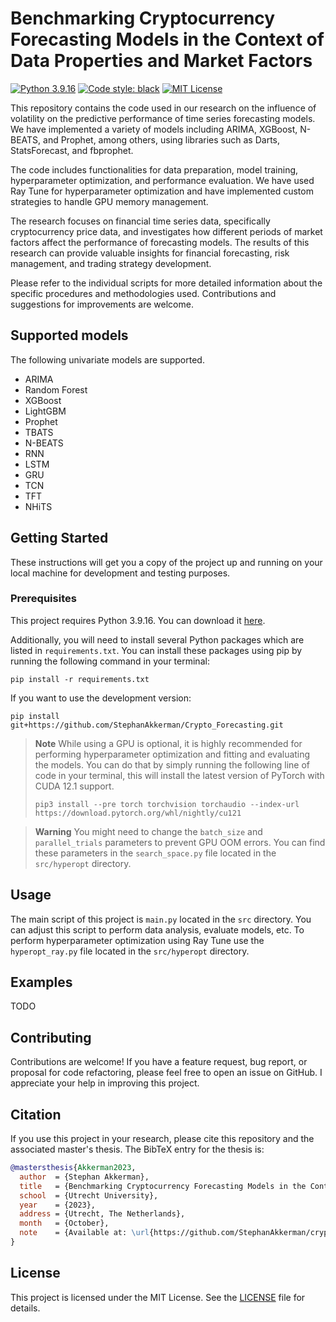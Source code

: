 # Benchmarking Cryptocurrency Forecasting Models in the Context of Data Properties and Market Factors
[![Python 3.9.16](https://img.shields.io/badge/python-3.9.16-blue.svg)](https://www.python.org/downloads/release/python-3916/)
[![Code style: black](https://img.shields.io/badge/code%20style-black-000000.svg)](https://github.com/psf/black)
[![MIT License](https://img.shields.io/github/license/StephanAkkerman/Crypto_Forecasting.svg?color=brightgreen)](https://opensource.org/licenses/MIT)

This repository contains the code used in our research on the influence of volatility on the predictive performance of time series forecasting models. We have implemented a variety of models including ARIMA, XGBoost, N-BEATS, and Prophet, among others, using libraries such as Darts, StatsForecast, and fbprophet.

The code includes functionalities for data preparation, model training, hyperparameter optimization, and performance evaluation. We have used Ray Tune for hyperparameter optimization and have implemented custom strategies to handle GPU memory management.

The research focuses on financial time series data, specifically cryptocurrency price data, and investigates how different periods of market factors affect the performance of forecasting models. The results of this research can provide valuable insights for financial forecasting, risk management, and trading strategy development.

Please refer to the individual scripts for more detailed information about the specific procedures and methodologies used. Contributions and suggestions for improvements are welcome.

## Supported models
The following univariate models are supported.

- ARIMA
- Random Forest
- XGBoost
- LightGBM
- Prophet
- TBATS
- N-BEATS
- RNN
- LSTM
- GRU
- TCN
- TFT
- NHiTS

## Getting Started

These instructions will get you a copy of the project up and running on your local machine for development and testing purposes.

### Prerequisites

This project requires Python 3.9.16. You can download it [here](https://www.python.org/downloads/release/python-3916/). 

Additionally, you will need to install several Python packages which are listed in `requirements.txt`. You can install these packages using pip by running the following command in your terminal:

```
pip install -r requirements.txt
```
If you want to use the development version:
```
pip install git+https://github.com/StephanAkkerman/Crypto_Forecasting.git
```

> **Note**
> While using a GPU is optional, it is highly recommended for performing hyperparameter optimization and fitting and evaluating the models. You can do that by simply running the following line of code in your terminal, this will install the latest version of PyTorch with CUDA 12.1 support. 
> ``` 
>pip3 install --pre torch torchvision torchaudio --index-url https://download.pytorch.org/whl/nightly/cu121
> ```

> **Warning**
> You might need to change the `batch_size` and `parallel_trials` parameters to prevent GPU OOM errors. You can find these parameters in the `search_space.py` file located in the `src/hyperopt` directory.

## Usage

The main script of this project is `main.py` located in the `src` directory. You can adjust this script to perform data analysis, evaluate models, etc. To perform hyperparameter optimization using Ray Tune use the `hyperopt_ray.py` file located in the `src/hyperopt` directory.

## Examples 

TODO

## Contributing

Contributions are welcome! If you have a feature request, bug report, or proposal for code refactoring, please feel free to open an issue on GitHub. I appreciate your help in improving this project.

## Citation

If you use this project in your research, please cite this repository and the associated master's thesis. The BibTeX entry for the thesis is:

```bibtex
@mastersthesis{Akkerman2023,
  author  = {Stephan Akkerman},
  title   = {Benchmarking Cryptocurrency Forecasting Models in the Context of Data Properties and Market Factors},
  school  = {Utrecht University},
  year    = {2023},
  address = {Utrecht, The Netherlands},
  month   = {October},
  note    = {Available at: \url{https://github.com/StephanAkkerman/crypto-forecasting-benchmark}}
}
```

## License

This project is licensed under the MIT License. See the [LICENSE](LICENSE) file for details.
